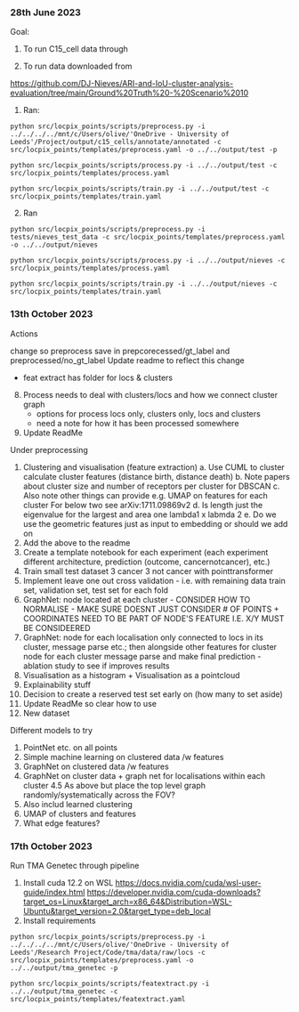 ### 28th June 2023

Goal: 

1. To run C15_cell data through

2. To run data downloaded from 

https://github.com/DJ-Nieves/ARI-and-IoU-cluster-analysis-evaluation/tree/main/Ground%20Truth%20-%20Scenario%2010

1. Ran:

```
python src/locpix_points/scripts/preprocess.py -i ../../../../mnt/c/Users/olive/'OneDrive - University of Leeds'/Project/output/c15_cells/annotate/annotated -c src/locpix_points/templates/preprocess.yaml -o ../../output/test -p
```
```
python src/locpix_points/scripts/process.py -i ../../output/test -c src/locpix_points/templates/process.yaml
```
```
python src/locpix_points/scripts/train.py -i ../../output/test -c src/locpix_points/templates/train.yaml
```

2. Ran

```
python src/locpix_points/scripts/preprocess.py -i tests/nieves_test_data -c src/locpix_points/templates/preprocess.yaml -o ../../output/nieves
```
```
python src/locpix_points/scripts/process.py -i ../../output/nieves -c src/locpix_points/templates/process.yaml
```
```
python src/locpix_points/scripts/train.py -i ../../output/nieves -c src/locpix_points/templates/train.yaml
```

### 13th October 2023

Actions

change so preprocess save in prepcorecessed/gt_label and preprocessed/no_gt_label
Update readme to reflect this change

- feat extract has folder for locs & clusters 
8. Process needs to deal with clusters/locs and how we connect cluster graph
    - options for process locs only, clusters only, locs and clusters
    - need a note for how it has been processed somewhere
9. Update ReadMe

Under preprocessing

1. Clustering and visualisation (feature extraction)
    a. Use CUML to cluster calculate cluster features (distance birth, distance death)
    b. Note papers about cluster size and number of receptors per cluster for DBSCAN
    c. Also note other things can provide e.g. UMAP on features for each cluster
    For below two see arXiv:1711.09869v2
    d. Is length just the eigenvalue for the largest and area one lambda1 x labmda 2
    e. Do we use the geometric features just as input to embedding or should we add on
2. Add the above to the readme
3. Create a template notebook for each experiment (each experiment different architecture, prediction (outcome, cancernotcancer), etc.)
4. Train small test dataset 3 cancer 3 not cancer with pointtransformer
5. Implement leave one out cross validation - i.e. with remaining data train set, validation set, test set for each fold
6. GraphNet: node located at each cluster - CONSIDER HOW TO NORMALISE - MAKE SURE DOESNT JUST CONSIDER # OF POINTS + COORDINATES NEED TO BE PART OF NODE'S FEATURE I.E. X/Y MUST BE CONSIDEERED
7. GraphNet: node for each localisation only connected to locs in its cluster, message parse etc.; then alongside other features for cluster node for each cluster message parse and make final prediction - ablation study to see if improves results
8. Visualisation as a histogram + Visualisation as a pointcloud
9. Explainability stuff
10. Decision to create a reserved test set early on (how many to set aside)
11. Update ReadMe so clear how to use
12. New dataset

Different models to try

1. PointNet etc. on all points
2. Simple machine learning on clustered data /w features
3. GraphNet on clustered data /w features
4. GraphNet on cluster data + graph net for localisations within each cluster
4.5 As above but place the top level graph randomly/systematically across the FOV?
5. Also includ learned clustering
6. UMAP of clusters and features
7. What edge features?

### 17th October 2023

Run TMA Genetec through pipeline

1. Install cuda 12.2 on WSL https://docs.nvidia.com/cuda/wsl-user-guide/index.html https://developer.nvidia.com/cuda-downloads?target_os=Linux&target_arch=x86_64&Distribution=WSL-Ubuntu&target_version=2.0&target_type=deb_local 
2. Install requirements 

```
python src/locpix_points/scripts/preprocess.py -i ../../../../mnt/c/Users/olive/'OneDrive - University of Leeds'/Research Project/Code/tma/data/raw/locs -c src/locpix_points/templates/preprocess.yaml -o ../../output/tma_genetec -p

python src/locpix_points/scripts/featextract.py -i ../../output/tma_genetec -c src/locpix_points/templates/featextract.yaml
```


